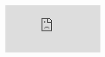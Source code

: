 
<iframe height=flex width=flex src="https://www.youtube.com/embed/kICh_d6tHQk" title="YouTube video player" frameborder="0" allow="accelerometer; autoplay; clipboard-write; encrypted-media; gyroscope; picture-in-picture" allowfullscreen></iframe>
